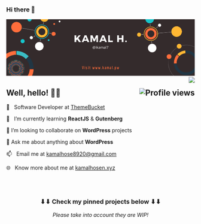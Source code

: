 ### Hi there 👋

<!--
**ikamal7/ikamal7** is a ✨ _special_ ✨ repository because its `README.md` (this file) appears on your GitHub profile.

Here are some ideas to get you started:

- 🔭 I’m currently working on ...
- 🌱 I’m currently learning ...
- 👯 I’m looking to collaborate on ...
- 🤔 I’m looking for help with ...
- 💬 Ask me about ...
- 📫 How to reach me: ...
- 😄 Pronouns: ...
- ⚡ Fun fact: ...
-->

<!--
**ikamal7/ikamal7** is a ✨ _special_ ✨ repository because its `README.md` (this file) appears on your GitHub profile.
-->

<img src="/img/Kamal-H.png">

<img src="https://github-readme-stats.vercel.app/api?username=ikamal7&show_icons=true&&count_private=true&include_all_commits=true&custom_title=My%20stats%20around%20here&title_color=FF6C00&text_color=000000&icon_color=FF6C00&locale=" align="right">

<h2>
	Well, hello! 👋🏻 <img align="right" src="https://gpvc.arturio.dev/ikamal7" alt="Profile views">
</h2>

💼&nbsp;&nbsp;&nbsp;Software Developer at <a href="https://themebucket.net/">ThemeBucket</a>

🌱&nbsp;&nbsp;&nbsp;I’m currently learning **ReactJS** & **Gutenberg**

👯 I’m looking to collaborate on **WordPress** projects

💬 Ask me about anything about **WordPress**

📫&nbsp;&nbsp;&nbsp;Email me at kamalhose8920@gmail.com

🌐&nbsp;&nbsp;&nbsp;Know more about me at <a href="https://kamalhosen.xyz/" target="_blank">kamalhosen.xyz</a>

<br>
<br>

<h3 align="center">
	⬇⬇ Check my pinned projects below ⬇⬇
</h3>
<p align="center">
	<i>Please take into account they are WIP!<i>
</p>

